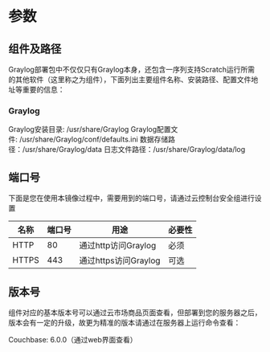 # 参数

## 组件及路径

Graylog部署包中不仅仅只有Graylog本身，还包含一序列支持Scratch运行所需的其他软件（这里称之为组件），下面列出主要组件名称、安装路径、配置文件地址等重要的信息：

### Graylog

Graylog安装目录: /usr/share/Graylog
Graylog配置文件: /usr/share/Graylog/conf/defaults.ini
数据存储路径：/usr/share/Graylog/data
日志文件路径：/usr/share/Graylog/data/log

## 端口号

下面是您在使用本镜像过程中，需要用到的端口号，请通过云控制台安全组进行设置

| 名称 | 端口号 | 用途 |  必要性 |
| --- | --- | --- | --- |
| HTTP | 80 | 通过http访问Graylog | 必须 |
| HTTPS | 443 | 通过https访问Graylog | 可选 |

## 版本号

组件对应的基本版本号可以通过云市场商品页面查看，但部署到您的服务器之后，版本会有一定的升级，故更为精准的版本请通过在服务器上运行命令查看：

Couchbase: 6.0.0（通过web界面查看）
